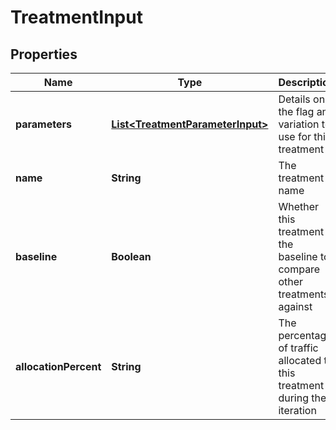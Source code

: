 

# TreatmentInput


## Properties

| Name | Type | Description | Notes |
|------------ | ------------- | ------------- | -------------|
|**parameters** | [**List&lt;TreatmentParameterInput&gt;**](TreatmentParameterInput.md) | Details on the flag and variation to use for this treatment |  |
|**name** | **String** | The treatment name |  |
|**baseline** | **Boolean** | Whether this treatment is the baseline to compare other treatments against |  |
|**allocationPercent** | **String** | The percentage of traffic allocated to this treatment during the iteration |  |



